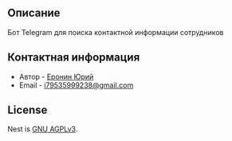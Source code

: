 ## Описание

Бот Telegram для поиска контактной информации сотрудников

## Контактная информация

- Автор - [Еронин Юрий](https://vk.com/id319329614)
- Email - [i79535999238@gmail.com](i79535999238@gmail.com)


## License

Nest is [GNU AGPLv3](LICENSE).
